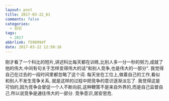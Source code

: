 ```yaml
---
layout: post
title: 2017-03-22_61
comments: false
categories:
  - 日记
tags:
  - 2017
abbrlink: f59899df
date: 2017-03-22 12:50:16
---
```


  刚才看了一个科比的短片,讲述科比每天都在训练,比别人多一分一秒的努力,成就了他的伟大.中间有句关于怎样变得伟大的话"和别人竞争,也是伟大的一部分". 我觉得自己在过去的一段时间里都忽略了这个词. 每天坐在工位上,做着自己的工作,看似和别人不发生竞争关系, 就是这样的过程中把竞争的意识逐渐淡忘了. 我觉得这是可怕的,因为竞争会督促一个人不断向前,这种鞭策不是来自外界的,而是自己监督自己.所以说竞争是通往伟大的一部分.
  竞争意识,居安思危.
